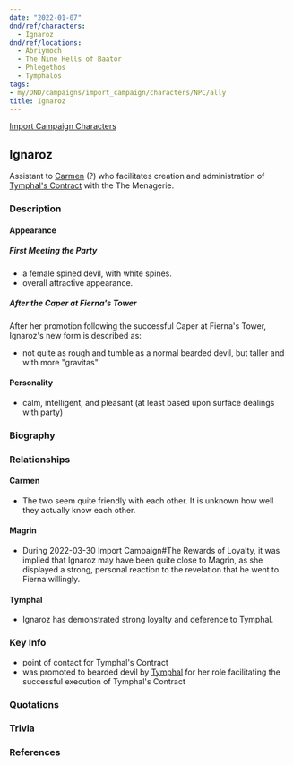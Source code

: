 ```yaml
---
date: "2022-01-07"
dnd/ref/characters:
  - Ignaroz
dnd/ref/locations:
  - Abriymoch
  - The Nine Hells of Baator
  - Phlegethos
  - Tymphalos
tags:
- my/DND/campaigns/import_campaign/characters/NPC/ally
title: Ignaroz
---
```


[Import Campaign Characters](/dnd/characters/)

## Ignaroz

Assistant to [Carmen](/dnd/npcs/carmen) (?) who facilitates creation and administration of [Tymphal's Contract](/dnd/notes/tymphals-contract) with the The Menagerie.

### Description

#### Appearance

##### First Meeting the Party

- a female spined devil, with white spines.
- overall attractive appearance.

##### After the Caper at Fierna's Tower

After her promotion following the successful Caper at Fierna's Tower, Ignaroz's new form is described as:

- not quite as rough and tumble as a normal bearded devil, but taller and with more "gravitas"

#### Personality

- calm, intelligent, and pleasant (at least based upon surface dealings with party)

### Biography

### Relationships

#### Carmen

- The two seem quite friendly with each other. It is unknown how well they actually know each other.

#### Magrin

- During 2022-03-30 Import Campaign#The Rewards of Loyalty, it was implied that Ignaroz may have been quite close to Magrin, as she displayed a strong, personal reaction to the revelation that he went to Fierna willingly.

#### Tymphal

- Ignaroz has demonstrated strong loyalty and deference to Tymphal.

### Key Info

- point of contact for Tymphal's Contract
- was promoted to bearded devil by [Tymphal](/dnd/npcs/tymphal) for her role facilitating the successful execution of Tymphal's Contract

### Quotations

### Trivia

### References
